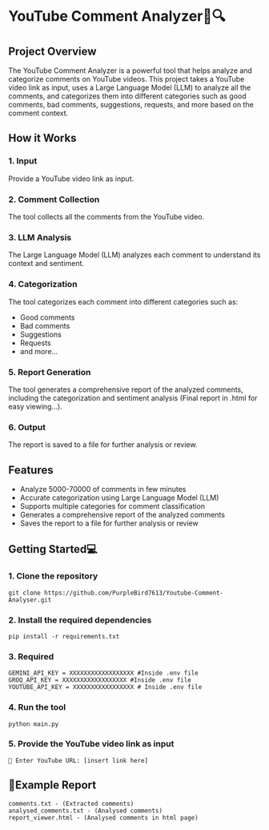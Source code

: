 
# YouTube Comment Analyzer📜🔍

## Project Overview
The YouTube Comment Analyzer is a powerful tool that helps analyze and categorize comments on YouTube videos. This project takes a YouTube video link as input, uses a Large Language Model (LLM) to analyze all the comments, and categorizes them into different categories such as good comments, bad comments, suggestions, requests, and more based on the comment context.

## How it Works

### 1. Input
Provide a YouTube video link as input.

### 2. Comment Collection
The tool collects all the comments from the YouTube video.

### 3. LLM Analysis
The Large Language Model (LLM) analyzes each comment to understand its context and sentiment.

### 4. Categorization
The tool categorizes each comment into different categories such as:
* Good comments
* Bad comments
* Suggestions
* Requests
* and more...

### 5. Report Generation
The tool generates a comprehensive report of the analyzed comments, including the categorization and sentiment analysis (Final report in .html for easy viewing...).

### 6. Output
The report is saved to a file for further analysis or review.

## Features
* Analyze 5000-70000 of comments in few minutes
* Accurate categorization using Large Language Model (LLM)
* Supports multiple categories for comment classification
* Generates a comprehensive report of the analyzed comments
* Saves the report to a file for further analysis or review

## Getting Started💻

### 1. Clone the repository
```
git clone https://github.com/PurpleBird7613/Youtube-Comment-Analyser.git
```

### 2. Install the required dependencies
```
pip install -r requirements.txt
```

### 3. Required
```
GEMINI_API_KEY = XXXXXXXXXXXXXXXXXX #Inside .env file
GROQ_API_KEY = XXXXXXXXXXXXXXXXXX #Inside .env file
YOUTUBE_API_KEY = XXXXXXXXXXXXXXXXX # Inside .env file
```

### 4. Run the tool
```
python main.py
```

### 5. Provide the YouTube video link as input
```
🚀 Enter YouTube URL: [insert link here]
```

## 📑Example Report
```
comments.txt - (Extracted comments)
analysed_comments.txt - (Analysed comments)
report_viewer.html - (Analysed comments in html page)
```